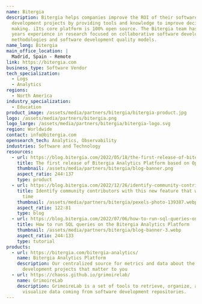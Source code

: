 ```yaml
---
name: Bitergia
description: Bitergia helps companies improve the ROI of their software
  development projects by providing tools and knowledge to improve decision
  making. iIts core platform is 100% open source. The Bitergia team has 15+
  years experience in research focused on collaborative software development
  methodologies and software development quality models.
name_long: Bitergia
main_office_location: |
  Madrid, Spain - Remote
link: https://bitergia.com
business_type: Software Vendor
tech_specialization:
  - Logs
  - Analytics
regions:
  - North America
industry_specialization:
  - Education
product_image: /assets/media/partners/bitergia/bitergia-product.jpg
logo: /assets/media/partners/bitergia.png
logo_large: /assets/media/partners/bitergia/bitergia-logo.svg
region: Worldwide
contact: info@bitergia.com
opensearch_tech: Analytics, Observability
industries: Software and Technology
resources:
  - url: https://blog.bitergia.com/2022/05/18/the-first-release-of-bitergia-analytics-platform-based-on-opensearch/
    title: The first release of Bitergia Analytics Platform based on OpenSearch
    thumbnail: /assets/media/partners/bitergia/blog-banner.png
    aspect_ratio: 244∶137
    type: product
  - url: https://blog.bitergia.com/2022/12/26/identify-community-contributors-with-this-new-feature-that-will-save-you-time/
    title: Identify community contributors with this new feature that will save you
      time
    thumbnail: /assets/media/partners/bitergia/pexels-photo-139387.webp
    aspect_ratio: 122∶81
    type: blog
  - url: https://blog.bitergia.com/2022/07/06/how-to-run-sql-queries-on-the-bitergia-analytics-platform/
    title: How to run SQL queries on the Bitergia Analytics Platform
    thumbnail: /assets/media/partners/bitergia/blog-banner-3.webp
    aspect_ratio: 244∶133
    type: tutorial
products:
  - url: https://bitergia.com/bitergia-analytics/
    name: Bitergia Analytics Platform
    description: Our centralized source for metrics and data about the software
      development projects that matter to you
  - url: https://chaoss.github.io/grimoirelab/
    name: GrimoireLab
    description: GrimoireLab is a set of tools to retrieve, organize, analyze, and
      visualize data coming from software development repositories.
---
```

